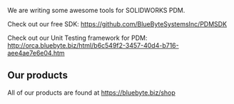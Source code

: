 We are writing some awesome tools for SOLIDWORKS PDM.

Check out our free SDK: https://github.com/BlueByteSystemsInc/PDMSDK 

Check out our Unit Testing framework for PDM: http://orca.bluebyte.biz/html/b6c549f2-3457-40d4-b716-aee4ae7e6e04.htm


## Our products

All of our products are found at https://bluebyte.biz/shop
